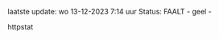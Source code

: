 laatste update: 
wo 13-12-2023  7:14   uur 
Status: FAALT - geel - 
<div class="service Y">httpstat</div>